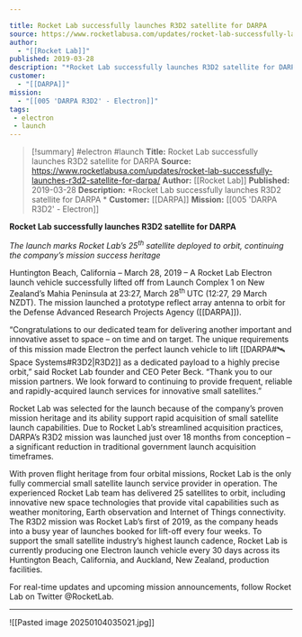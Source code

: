 ```yaml
---

title: Rocket Lab successfully launches R3D2 satellite for DARPA  
source: https://www.rocketlabusa.com/updates/rocket-lab-successfully-launches-r3d2-satellite-for-darpa/
author:
  - "[[Rocket Lab]]"
published: 2019-03-28
description: "*Rocket Lab successfully launches R3D2 satellite for DARPA *"
customer:
  - "[[DARPA]]"
mission:
  - "[[005 'DARPA R3D2' - Electron]]"
tags:
 - electron
 - launch
---
```

>[!summary]
#electron #launch
**Title:** Rocket Lab successfully launches R3D2 satellite for DARPA
**Source:** https://www.rocketlabusa.com/updates/rocket-lab-successfully-launches-r3d2-satellite-for-darpa/
**Author:** [[Rocket Lab]]
**Published:** 2019-03-28
**Description:** *Rocket Lab successfully launches R3D2 satellite for DARPA *
**Customer:** [[DARPA]]
**Mission:** [[005 'DARPA R3D2' - Electron]]

**Rocket Lab successfully launches R3D2 satellite for DARPA** 

*The launch marks Rocket Lab’s 25<sup>th</sup> satellite deployed to orbit, continuing the company’s mission success heritage*

Huntington Beach, California – March 28, 2019 – A Rocket Lab Electron launch vehicle successfully lifted off from Launch Complex 1 on New Zealand’s Mahia Peninsula at 23:27, March 28<sup>th </sup> UTC (12:27, 29 March NZDT). The mission launched a prototype reflect array antenna to orbit for the Defense Advanced Research Projects Agency ([[DARPA]]).  

“Congratulations to our dedicated team for delivering another important and innovative asset to space – on time and on target. The unique requirements of this mission made Electron the perfect launch vehicle to lift [[DARPA#🛰️ Space Systems#R3D2|R3D2]] as a dedicated payload to a highly precise orbit,” said Rocket Lab founder and CEO Peter Beck. “Thank you to our mission partners. We look forward to continuing to provide frequent, reliable and rapidly-acquired launch services for innovative small satellites.”

Rocket Lab was selected for the launch because of the company’s proven mission heritage and its ability support rapid acquisition of small satellite launch capabilities. Due to Rocket Lab’s streamlined acquisition practices, DARPA’s R3D2 mission was launched just over 18 months from conception – a significant reduction in traditional government launch acquisition timeframes.

With proven flight heritage from four orbital missions, Rocket Lab is the only fully commercial small satellite launch service provider in operation. The experienced Rocket Lab team has delivered 25 satellites to orbit, including innovative new space technologies that provide vital capabilities such as weather monitoring, Earth observation and Internet of Things connectivity. The R3D2 mission was Rocket Lab’s first of 2019, as the company heads into a busy year of launches booked for lift-off every four weeks. To support the small satellite industry’s highest launch cadence, Rocket Lab is currently producing one Electron launch vehicle every 30 days across its Huntington Beach, California, and Auckland, New Zealand, production facilities.

For real-time updates and upcoming mission announcements, follow Rocket Lab on Twitter @RocketLab.

---

![[Pasted image 20250104035021.jpg]]